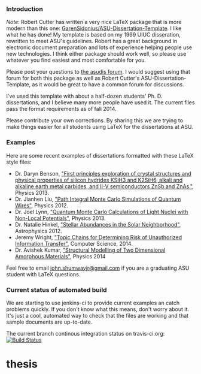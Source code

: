 ### Introduction

*Note*: Robert Cutter has written a very nice LaTeX package that is more modern than this one:
[GarenSidonius/ASU-Dissertation-Template](https://github.com/GarenSidonius/ASU-Dissertation-Template).
I like what he has done! My template is based on my 1999 UIUC disseration, rewritten to meet ASU's
guidelines. Robert has a great background in electronic document preparation and lots of experience
helping people use new technologies. I think either package should work well, so please use whatever
you find easiest and most comfortable for you.

Please post your questions to [the asudis forum](https://groups.google.com/forum/#!forum/asudis).
I would suggest using that forum for both this package as well as Robert Cutter's ASU-Dissertation-Template,
as it would be great to have a common forum for discussions.

I've used this template with about a half-dozen students' Ph. D. dissertations, and I believe many more people have
used it. The current files pass the format requirements as of fall 2014.

Please contribute your own corrections. By sharing this we are trying to make things easier for all students using 
LaTeX for the dissertations at ASU.


### Examples 

Here are some recent examples of dissertations formatted with these LaTeX style files:

* Dr. Daryn Benson, ["First principles exploration of crystal structures and physical properties of silicon hydrides KSiH3 and K2SiH6, alkali and alkaline earth metal carbides, and II-V semiconductors ZnSb and ZnAs."][BensonPhD], Physics 2013.
* Dr. Jianhen Liu, ["Path Integral Monte Carlo Simulations of Quantum Wires"][LiuPhD], Physics 2012.
* Dr. Joel Lynn, ["Quantum Monte Carlo Calculations of Light Nuclei with Non-Local Potentials"][LynnPhD], Physics 2013.
* Dr. Natalie Hinkel, ["Stellar Abundances in the Solar Neighborhood"][HinkelPhd], Astrophysics 2012.
* Jeremy Wright, ["Topic Chains for Determining Risk of Unauthorized Information Transfer"][WrightMS], Computer Science, 2014.
* Dr. Avishek Kumar, ["Structural Modelling of Two Dimensional Amorphous Materials"][KumarPhD], Physics 2014 

Feel free to email john.shumwayjr@gmail.com if you are a graduating ASU student with LaTeX questions.

[BensonPhD]: <http://hdl.handle.net/2286/R.I.18130> "Daryn Benson Ph. D. Dissertation"
[LiuPhD]: <http://hdl.handle.net/2286/R.I.15903> "Jianheng Liu Ph. D. Dissertation"
[LynnPhD]: <http://hdl.handle.net/2286/R.I.17733> "Joel Lynn Ph. D. Dissertation"
[HinkelPhD]: <http://hdl.handle.net/2286/mgqa3h74y0l> "Natalie Hinkel Ph. D. Dissertation"
[WrightMS]: <http://1drv.ms/1wLWgpG> "Jeremy Wright Masters Thesis"
[KumarPhD]: <http://hdl.handle.net/2286/R.I.26899> "Avishek Kumar Ph. D. Dissertation"

### Current status of automated build

We are starting to use jenkins-ci to provide current examples an catch
problems quickly. If you don't know what this means, don't worry about it.
It's just a cool, automated way to check that the files are working and
that sample documents are up-to-date.

The current branch continous integration status on travis-ci.org:
[![Build Status](https://travis-ci.org/shumway/asudis.png)](https://travis-ci.org/shumway/asudis)

# thesis
